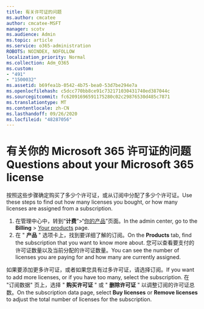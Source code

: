 ```yaml
---
title: 有关许可证的问题
ms.author: cmcatee
author: cmcatee-MSFT
manager: scotv
ms.audience: Admin
ms.topic: article
ms.service: o365-administration
ROBOTS: NOINDEX, NOFOLLOW
localization_priority: Normal
ms.collection: Adm_O365
ms.custom:
- "491"
- "1500032"
ms.assetid: b69fea1b-0542-4b75-bea0-53d7be294e7a
ms.openlocfilehash: c5dcc770bb8ce91c732171030431740ed387044c
ms.sourcegitcommit: fc62091696591175280c02c29876530d485c7871
ms.translationtype: MT
ms.contentlocale: zh-CN
ms.lasthandoff: 09/26/2020
ms.locfileid: "48287056"
---
```

# <a name="questions-about-your-microsoft-365-license"></a><span data-ttu-id="2c0b3-102">有关你的 Microsoft 365 许可证的问题</span><span class="sxs-lookup"><span data-stu-id="2c0b3-102">Questions about your Microsoft 365 license</span></span>

<span data-ttu-id="2c0b3-103">按照这些步骤确定购买了多少个许可证，或从订阅中分配了多少个许可证。</span><span class="sxs-lookup"><span data-stu-id="2c0b3-103">Use these steps to find out how many licenses you bought, or how many licenses are assigned from a subscription.</span></span>
  
1. <span data-ttu-id="2c0b3-104">在管理中心中，转到“**计费**”\>“[你的产品](https://go.microsoft.com/fwlink/p/?linkid=842054)”页面。</span><span class="sxs-lookup"><span data-stu-id="2c0b3-104">In the admin center, go to the **Billing** \> [Your products](https://go.microsoft.com/fwlink/p/?linkid=842054) page.</span></span>
2. <span data-ttu-id="2c0b3-105">在 " **产品** " 选项卡上，找到要详细了解的订阅。</span><span class="sxs-lookup"><span data-stu-id="2c0b3-105">On the **Products** tab, find the subscription that you want to know more about.</span></span> <span data-ttu-id="2c0b3-106">您可以查看要支付的许可证数量以及当前分配的许可证数量。</span><span class="sxs-lookup"><span data-stu-id="2c0b3-106">You can see the number of licenses you are paying for and how many are currently assigned.</span></span>

<span data-ttu-id="2c0b3-107">如果要添加更多许可证，或者如果您具有过多许可证，请选择订阅。</span><span class="sxs-lookup"><span data-stu-id="2c0b3-107">If you want to add more licenses, or if you have too many, select the subscription.</span></span> <span data-ttu-id="2c0b3-108">在 "订阅数据" 页上，选择 " **购买许可证** " 或 " **删除许可证** " 以调整订阅的许可证总数。</span><span class="sxs-lookup"><span data-stu-id="2c0b3-108">On the subscription data page, select **Buy licenses** or **Remove licenses** to adjust the total number of licenses for the subscription.</span></span>